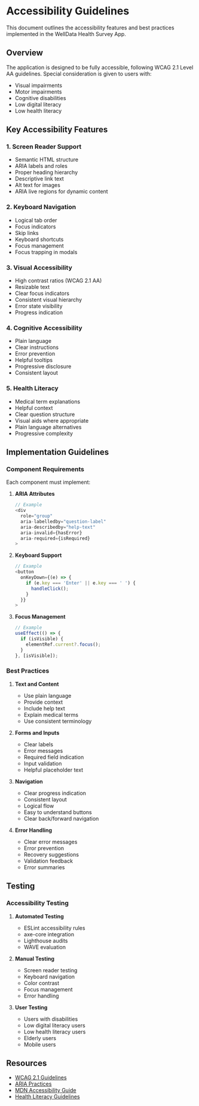 # Accessibility Guidelines

This document outlines the accessibility features and best practices implemented in the WellData Health Survey App.

## Overview

The application is designed to be fully accessible, following WCAG 2.1 Level AA guidelines. Special consideration is given to users with:
- Visual impairments
- Motor impairments
- Cognitive disabilities
- Low digital literacy
- Low health literacy

## Key Accessibility Features

### 1. Screen Reader Support
- Semantic HTML structure
- ARIA labels and roles
- Proper heading hierarchy
- Descriptive link text
- Alt text for images
- ARIA live regions for dynamic content

### 2. Keyboard Navigation
- Logical tab order
- Focus indicators
- Skip links
- Keyboard shortcuts
- Focus management
- Focus trapping in modals

### 3. Visual Accessibility
- High contrast ratios (WCAG 2.1 AA)
- Resizable text
- Clear focus indicators
- Consistent visual hierarchy
- Error state visibility
- Progress indication

### 4. Cognitive Accessibility
- Plain language
- Clear instructions
- Error prevention
- Helpful tooltips
- Progressive disclosure
- Consistent layout

### 5. Health Literacy
- Medical term explanations
- Helpful context
- Clear question structure
- Visual aids where appropriate
- Plain language alternatives
- Progressive complexity

## Implementation Guidelines

### Component Requirements
Each component must implement:
1. **ARIA Attributes**
   ```typescript
   // Example
   <div
     role="group"
     aria-labelledby="question-label"
     aria-describedby="help-text"
     aria-invalid={hasError}
     aria-required={isRequired}
   >
   ```

2. **Keyboard Support**
   ```typescript
   // Example
   <button
     onKeyDown={(e) => {
       if (e.key === 'Enter' || e.key === ' ') {
         handleClick();
       }
     }}
   >
   ```

3. **Focus Management**
   ```typescript
   // Example
   useEffect(() => {
     if (isVisible) {
       elementRef.current?.focus();
     }
   }, [isVisible]);
   ```

### Best Practices

1. **Text and Content**
   - Use plain language
   - Provide context
   - Include help text
   - Explain medical terms
   - Use consistent terminology

2. **Forms and Inputs**
   - Clear labels
   - Error messages
   - Required field indication
   - Input validation
   - Helpful placeholder text

3. **Navigation**
   - Clear progress indication
   - Consistent layout
   - Logical flow
   - Easy to understand buttons
   - Clear back/forward navigation

4. **Error Handling**
   - Clear error messages
   - Error prevention
   - Recovery suggestions
   - Validation feedback
   - Error summaries

## Testing

### Accessibility Testing
1. **Automated Testing**
   - ESLint accessibility rules
   - axe-core integration
   - Lighthouse audits
   - WAVE evaluation

2. **Manual Testing**
   - Screen reader testing
   - Keyboard navigation
   - Color contrast
   - Focus management
   - Error handling

3. **User Testing**
   - Users with disabilities
   - Low digital literacy users
   - Low health literacy users
   - Elderly users
   - Mobile users

## Resources
- [WCAG 2.1 Guidelines](https://www.w3.org/WAI/WCAG21/quickref/)
- [ARIA Practices](https://www.w3.org/WAI/ARIA/apg/)
- [MDN Accessibility Guide](https://developer.mozilla.org/en-US/docs/Web/Accessibility)
- [Health Literacy Guidelines](https://www.cdc.gov/healthliteracy/developmaterials/guidelines.html) 